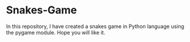 # Snakes-Game
In this repository, I have created a snakes game in Python language using the pygame module. Hope you will like it.
